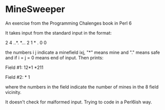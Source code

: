 # MineSweeper
An exercise from the Programming Chalenges book in Perl 6

It takes input from the standard input in the format:

2 4
..*.
*...
2 1
*
.
0 0

the numbers i j indicate a minefield ixj, "*" means mine and "." means safe and if i = j = 0 means end of input.
Then prints:

Field #1:
12*1
*211

Field #2:
*
1

where the numbers in the field indicate the number of mines in the 8 field vicinity.

It doesn't check for malformed input. Trying to code in a Perl6ish way.
